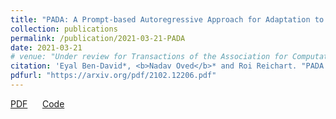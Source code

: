 ```yaml
---
title: "PADA: A Prompt-based Autoregressive Approach for Adaptation to Unseen Domains"
collection: publications
permalink: /publication/2021-03-21-PADA
date: 2021-03-21
# venue: "Under review for Transactions of the Association for Computational Linguistics"
citation: 'Eyal Ben-David*, <b>Nadav Oved</b>* and Roi Reichart. "PADA: A Prompt-based Autoregressive Approach for Adaptation to Unseen Domains"'
pdfurl: "https://arxiv.org/pdf/2102.12206.pdf"
---  
```

<a href='https://arxiv.org/pdf/2102.12206.pdf'>PDF</a>
&nbsp;&nbsp;&nbsp;&nbsp;
<a href='https://github.com/eyalbd2/PADA'>Code</a>
&nbsp;&nbsp;&nbsp;&nbsp;
